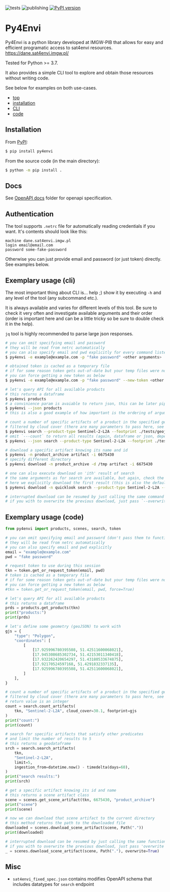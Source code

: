 ![tests](https://github.com/IMGW-PIB/py4envi/actions/workflows/test.yaml/badge.svg) ![publishing](https://github.com/IMGW-PIB/py4envi/actions/workflows/publish.yaml/badge.svg) [![PyPI version](https://badge.fury.io/py/py4envi.svg)](https://badge.fury.io/py/py4envi)

# Py4Envi

Py4Envi is a python library developed at IMGW-PIB that allows for easy and efficient programatic access to sat4envi resources.
https://dane.sat4envi.imgw.pl/

Tested for Python >= 3.7.

It also provides a simple CLI tool to explore and obtain those resources without writing code.

See below for examples on both use-cases.

- [top](#py4envi)
- [installation](#installation)
- [CLI](#exemplary-usage-cli)
- [code](#exemplary-usage-code)

## Installation

From [PyPI](https://pypi.org/project/py4envi/):
```bash
$ pip install py4envi
```

From the source code (in the main directory):

```bash
$ python -m pip install .
```

## Docs

See [OpenAPI docs](openapi_docs/README.md) folder for openapi specification.

## Authentication

The tool supports `.netrc` file for automatically reading credentials if you want.
It's contents should look like this:

```
machine dane.sat4envi.imgw.pl
login email@email.com
password some-fake-password
```

Otherwise you can just provide email and password (or just token) directly. See examples below.

## Exemplary usage (cli)

The most important thing about CLI is... help ;) show it by executing `-h` and any level of the tool (any subcommand etc.).

It is always available and varies for different levels of this tool.
Be sure to check it very often and investigate available arguments and their order (order is important here and can be a little tricky so be sure to double check it in the help).

`jq` tool is highly recommended to parse large json responses.

```bash
# you can omit specifying email and password
# they will be read from netrc automatically
# you can also specify email and pwd explicitly for every command listed below like so:
$ py4envi -e example@example.com -p "fake password" <other arguments>

# obtained token is cached as a temporary file
# if for some reason token gets out-of-date but your temp files were not cleaned
# you can force getting a new token as below
$ py4envi -e example@example.com -p "fake password" --new-token <other arguments>

# let's query API for all available products
# this returns a dataframe
$ py4envi products
# a convinience param is avaiable to return json, this can be later piped to for example `jq` and used in scripts:
$ py4envi --json products
# this is also a good example of how important is the ordering of arguments. `--json` provided at the very end won't work!

# count a number of specific artifacts of a product in the specified geometry (geojson file)
# filtered by cloud cover (there are many parameters to pass here, see help or OpenAPI docs)
$ py4envi search --product-type Sentinel-2-L2A --footprint ./tests/geojson.json --cloud-cover 30.1 --count
# omit `---count` to return all results (again, dataframe or json, depending on the flag)
$ py4envi --json search --product-type Sentinel-2-L2A --footprint ./tests/geojson.json --cloud-cover 30.1

# download a specific artifact knowing its name and id
$ py4envi -n product_archive artifact -i 6675430
# specify different directory
$ py4envi download -n product_archive -d /tmp artifact -i 6675430

# one can also execute download on 'ith' result of search
# the same arguments as for search are available, but again, check the help
# here we explicitly download the first result (this is also the default)
$ py4envi download -n quicklook search --product-type Sentinel-2-L2A --cloud-cover 30.1

# interrupted download can be resumed by just calling the same command once more
# if you with to overwrite the previous download, just pass `--overwrite` flag (see help)
```

## Exemplary usage (code)

```python
from py4envi import products, scenes, search, token

# you can omit specifying email and password (don't pass them to functions or set them as None)
# they will be read from netrc automatically
# you can also specify email and pwd explicitly
email = "example@example.com"
pwd = "fake password"

# request token to use during this session
tkn = token.get_or_request_token(email, pwd)
# token is cached as a temporary file
# if for some reason token gets out-of-date but your temp files were not cleaned
# you can force getting a new token as below
#tkn = token.get_or_request_token(email, pwd, force=True)

# let's query API for all available products
# this returns a dataframe
prds = products.get_products(tkn)
print("products:")
print(prds)

# let's define some geometry (geoJSON) to work with
gjs = {
    "type": "Polygon",
    "coordinates": [
        [
            [17.925996780395508, 51.42511600068021],
            [17.945308685302734, 51.42153011340418],
            [17.932262420654297, 51.43180533674875],
            [17.92170524597168, 51.4291832337135],
            [17.925996780395508, 51.42511600068021],
        ]
    ],
}

# count a number of specific artifacts of a product in the specified geometry
# filtered by cloud cover (there are many parameters to pass here, see function definition or OpenAPI docs)
# return value is an integer
count = search.count_artifacts(
    tkn, "Sentinel-2-L2A", cloud_cover=30.1, footprint=gjs
)
print("count:")
print(count)

# search for specific artifacts that satisfy other predicates
# and limit the number of results to 5
# this returns a geodataframe
srch = search.search_artifacts(
    tkn,
    "Sentinel-2-L2A",
    limit=5,
    ingestion_from=datetime.now() - timedelta(days=60),
)
print("search results:")
print(srch)

# get a specific artifact knowing its id and name
# this returns a scene artifact class
scene = scenes.get_scene_artifact(tkn, 6675430, "product_archive")
print("scene")
print(scene)

# now we can download that scene artifact to the current directory
# this method returns the path to the downloaded file
downloaded = scenes.download_scene_artifact(scene, Path("."))
print(downloaded)

# interrupted download can be resumed by just calling the same function once more
# if you with to overwrite the previous download, just pass 'overwrite' flag
_ = scenes.download_scene_artifact(scene, Path("."), overwrite=True)

```

## Misc

- `sat4envi_fixed_spec.json` contains modifies OpenAPI schema that includes datatypes for `search` endpoint
